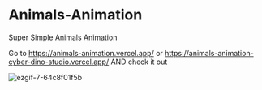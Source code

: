 # Animals-Animation
Super Simple Animals Animation

Go to https://animals-animation.vercel.app/ or https://animals-animation-cyber-dino-studio.vercel.app/ AND check it out

![ezgif-7-64c8f01f5b](https://user-images.githubusercontent.com/92704295/146922859-4f18b20e-c04b-46f7-b2d2-0d86a6994ecc.gif)

